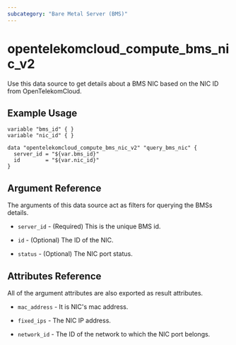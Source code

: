 ```yaml
---
subcategory: "Bare Metal Server (BMS)"
---
```


# opentelekomcloud_compute_bms_nic_v2

Use this data source to get details about a BMS NIC based on the NIC ID from OpenTelekomCloud.

## Example Usage

```hcl
variable "bms_id" { }
variable "nic_id" { }

data "opentelekomcloud_compute_bms_nic_v2" "query_bms_nic" {
  server_id = "${var.bms_id}"
  id        = "${var.nic_id}"
}
```

## Argument Reference

The arguments of this data source act as filters for querying the BMSs details.

* `server_id` - (Required) This is the unique BMS id.

* `id` - (Optional) The ID of the NIC.

* `status` - (Optional) The NIC port status.

## Attributes Reference

All of the argument attributes are also exported as result attributes. 

* `mac_address` - It is NIC's mac address.

* `fixed_ips` - The NIC IP address.

* `network_id` - The ID of the network to which the NIC port belongs.
